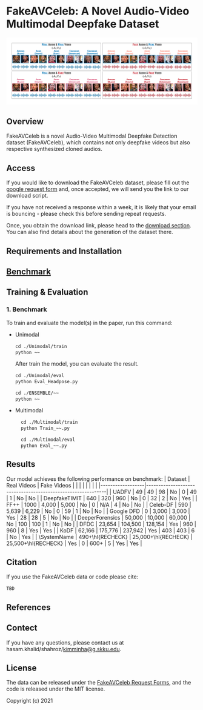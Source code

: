 # FakeAVCeleb: A Novel Audio-Video Multimodal Deepfake Dataset

![Header](images/teaser.png)

## Overview
FakeAVCeleb is a novel Audio-Video Multimodal Deepfake Detection dataset (FakeAVCeleb), which contains not only deepfake videos but also respective synthesized cloned audios. 


## Access
If you would like to download the FakeAVCeleb dataset, please fill out the [google request form](https://docs.google.com/forms/u/1/d/e/1FAIpQLSfPDd3oV0auqmmWEgCSaTEQ6CGpFeB-ozQJ35x-B_0Xjd93bw/viewform) and, once accepted, we will send you the link to our download script.

If you have not received a response within a week, it is likely that your email is bouncing - please check this before sending repeat requests.

Once, you obtain the download link, please head to the [download section](dataset/README.md). You can also find details about the generation of the dataset there.

## Requirements and Installation


## [Benchmark](TBD)



## Training & Evaluation

### 1. Benchmark
To train and evaluate the model(s) in the paper, run this command:
- Unimodal
    ```train
    cd ./Unimodal/train
    python ~~
    ```
   After train the model, you can evaluate the result. 
    ```soely eval (audio and video, respectively.)
    cd ./Unimodal/eval
    python Eval_Headpose.py
    ```
    
    ```ensemble eval (paired video with audio.)
    cd ./ENSEMBLE/~~
    python ~~
    ```
  
- Multimodal
  ```train
    cd ./Multimodal/train
    python Train_~~.py
  ```
  ```eval
    cd ./Multimodal/eval
    python Eval_~~.py
  ```
  
## Results
Our model achieves the following performance on benchmark:
| Dataset | Real Videos | Fake Videos | | | | | | | |
|------------------|-------------------------------------------------------------|
| UADFV            | 49                                                          | 49                  | 98                  | No  | 0   | 49   | 1 | No  | No  |
| DeepfakeTIMIT    | 640                                                         | 320                 | 960                 | No  | 0   | 32   | 2 | No  | Yes |
| FF++             | 1000                                                        | 4,000               | 5,000               | No  | 0   | N/A  | 4 | No  | No  |
| Celeb-DF         | 590                                                         | 5,639               | 6,229               | No  | 0   | 59   | 1 | No  | No  |
| Google DFD       | 0                                                           | 3,000               | 3,000               | Yes | 28  | 28   | 5 | No  | No  |
| DeeperForensics  | 50,000                                                      | 10,000              | 60,000              | No  | 100 | 100  | 1 | No  | No  |
| DFDC             | 23,654                                                      | 104,500             | 128,154             | Yes | 960 | 960  | 8 | Yes | Yes |
| KoDF             | 62,166                                                      | 175,776             | 237,942             | Yes | 403 | 403  | 6 | No  | Yes |
| \SystemName      | 490+\hl{RECHECK}                                            | 25,000+\hl{RECHECK} | 25,500+\hl{RECHECK} | Yes | 0   | 600+ | 5 | Yes | Yes |


## Citation
If you use the FakeAVCeleb data or code please cite:
```
TBD

```
  
## References


## Contect
If you have any questions, please contact us at hasam.khalid/shahroz/kimminha@g.skku.edu.

## License
The data can be released under the [FakeAVCeleb Request Forms](https://docs.google.com/forms/u/1/d/e/1FAIpQLSfPDd3oV0auqmmWEgCSaTEQ6CGpFeB-ozQJ35x-B_0Xjd93bw/viewform), and the code is released under the MIT license.

Copyright (c) 2021
